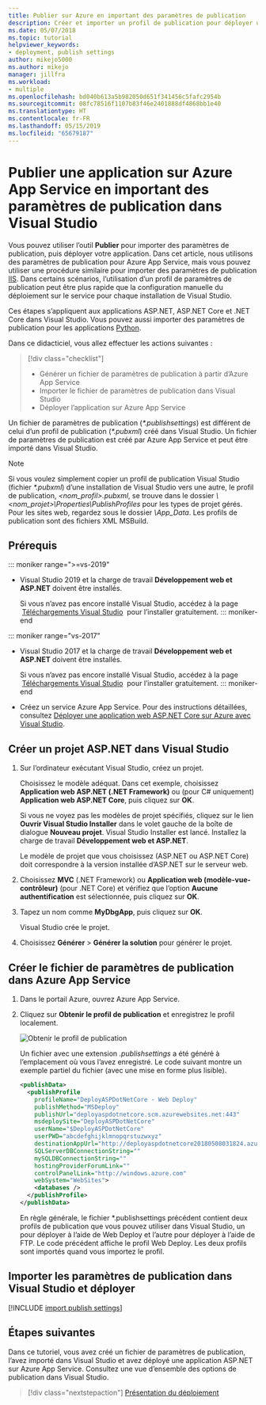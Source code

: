 ```yaml
---
title: Publier sur Azure en important des paramètres de publication
description: Créer et importer un profil de publication pour déployer une application à partir de Visual Studio sur Azure App Service
ms.date: 05/07/2018
ms.topic: tutorial
helpviewer_keywords:
- deployment, publish settings
author: mikejo5000
ms.author: mikejo
manager: jillfra
ms.workload:
- multiple
ms.openlocfilehash: bd040b613a5b982050d651f341456c5fafc2954b
ms.sourcegitcommit: 08fc78516f1107b83f46e2401888df4868bb1e40
ms.translationtype: HT
ms.contentlocale: fr-FR
ms.lasthandoff: 05/15/2019
ms.locfileid: "65679187"
---
```

# <a name="publish-an-application-to-azure-app-service-by-importing-publish-settings-in-visual-studio"></a>Publier une application sur Azure App Service en important des paramètres de publication dans Visual Studio

Vous pouvez utiliser l’outil **Publier** pour importer des paramètres de publication, puis déployer votre application. Dans cet article, nous utilisons des paramètres de publication pour Azure App Service, mais vous pouvez utiliser une procédure similaire pour importer des paramètres de publication [IIS](../deployment/tutorial-import-publish-settings-iis.md). Dans certains scénarios, l’utilisation d’un profil de paramètres de publication peut être plus rapide que la configuration manuelle du déploiement sur le service pour chaque installation de Visual Studio.

Ces étapes s’appliquent aux applications ASP.NET, ASP.NET Core et .NET Core dans Visual Studio. Vous pouvez aussi importer des paramètres de publication pour les applications [Python](../python/publishing-python-web-applications-to-azure-from-visual-studio.md).

Dans ce didacticiel, vous allez effectuer les actions suivantes :

> [!div class="checklist"]
> * Générer un fichier de paramètres de publication à partir d’Azure App Service
> * Importer le fichier de paramètres de publication dans Visual Studio
> * Déployer l’application sur Azure App Service

Un fichier de paramètres de publication (*\*.publishsettings*) est différent de celui d’un profil de publication (*\*.pubxml*) créé dans Visual Studio. Un fichier de paramètres de publication est créé par Azure App Service et peut être importé dans Visual Studio.

> [!NOTE]
> Si vous voulez simplement copier un profil de publication Visual Studio (fichier *\*.pubxml*) d’une installation de Visual Studio vers une autre, le profil de publication, *\<nom_profil\>.pubxml*, se trouve dans le dossier *\\<nom_projet\>\Properties\PublishProfiles* pour les types de projet gérés. Pour les sites web, regardez sous le dossier *\App_Data*. Les profils de publication sont des fichiers XML MSBuild.

## <a name="prerequisites"></a>Prérequis

::: moniker range=">=vs-2019"

* Visual Studio 2019 et la charge de travail **Développement web et ASP.NET** doivent être installés.

    Si vous n’avez pas encore installé Visual Studio, accédez à la page  [Téléchargements Visual Studio](https://visualstudio.microsoft.com/downloads/)  pour l’installer gratuitement.
::: moniker-end

::: moniker range="vs-2017"

* Visual Studio 2017 et la charge de travail **Développement web et ASP.NET** doivent être installés.

    Si vous n’avez pas encore installé Visual Studio, accédez à la page  [Téléchargements Visual Studio](https://visualstudio.microsoft.com/downloads/)  pour l’installer gratuitement.
::: moniker-end

* Créez un service Azure App Service. Pour des instructions détaillées, consultez [Déployer une application web ASP.NET Core sur Azure avec Visual Studio](/aspnet/core/tutorials/publish-to-azure-webapp-using-vs).

## <a name="create-a-new-aspnet-project-in-visual-studio"></a>Créer un projet ASP.NET dans Visual Studio

1. Sur l’ordinateur exécutant Visual Studio, créez un projet.

    Choisissez le modèle adéquat. Dans cet exemple, choisissez **Application web ASP.NET (.NET Framework)** ou (pour C# uniquement) **Application web ASP.NET Core**, puis cliquez sur **OK**.

    Si vous ne voyez pas les modèles de projet spécifiés, cliquez sur le lien **Ouvrir Visual Studio Installer** dans le volet gauche de la boîte de dialogue **Nouveau projet**. Visual Studio Installer est lancé. Installez la charge de travail **Développement web et ASP.NET**.

    Le modèle de projet que vous choisissez (ASP.NET ou ASP.NET Core) doit correspondre à la version installée d’ASP.NET sur le serveur web.

1. Choisissez **MVC** (.NET Framework) ou **Application web (modèle-vue-contrôleur)** (pour .NET Core) et vérifiez que l’option **Aucune authentification** est sélectionnée, puis cliquez sur **OK**.

1. Tapez un nom comme **MyDbgApp**, puis cliquez sur **OK**.

    Visual Studio crée le projet.

1. Choisissez **Générer** > **Générer la solution** pour générer le projet.

## <a name="create-the-publish-settings-file-in-azure-app-service"></a>Créer le fichier de paramètres de publication dans Azure App Service

1. Dans le portail Azure, ouvrez Azure App Service.

1. Cliquez sur **Obtenir le profil de publication** et enregistrez le profil localement.

    ![Obtenir le profil de publication](../deployment/media/tutorial-azure-app-service-get-publish-profile.png)

    Un fichier avec une extension *.publishsettings* a été généré à l’emplacement où vous l’avez enregistré. Le code suivant montre un exemple partiel du fichier (avec une mise en forme plus lisible).

    ```xml
    <publishData>
      <publishProfile
        profileName="DeployASPDotNetCore - Web Deploy"
        publishMethod="MSDeploy"
        publishUrl="deployaspdotnetcore.scm.azurewebsites.net:443"
        msdeploySite="DeployASPDotNetCore"
        userName="$DeployASPDotNetCore"
        userPWD="abcdefghijklmnopqrstuzwxyz"
        destinationAppUrl="http://deployaspdotnetcore20180508031824.azurewebsites.net"
        SQLServerDBConnectionString=""
        mySQLDBConnectionString=""
        hostingProviderForumLink=""
        controlPanelLink="http://windows.azure.com"
        webSystem="WebSites">
        <databases />
      </publishProfile>
    </publishData>
    ```

    En règle générale, le fichier *.publishsettings précédent contient deux profils de publication que vous pouvez utiliser dans Visual Studio, un pour déployer à l’aide de Web Deploy et l’autre pour déployer à l’aide de FTP. Le code précédent affiche le profil Web Deploy. Les deux profils sont importés quand vous importez le profil.

## <a name="import-the-publish-settings-in-visual-studio-and-deploy"></a>Importer les paramètres de publication dans Visual Studio et déployer

[!INCLUDE [import publish settings](../deployment/includes/import-publish-settings-vs.md)]

## <a name="next-steps"></a>Étapes suivantes

Dans ce tutoriel, vous avez créé un fichier de paramètres de publication, l’avez importé dans Visual Studio et avez déployé une application ASP.NET sur Azure App Service. Consultez une vue d’ensemble des options de publication dans Visual Studio.

> [!div class="nextstepaction"]
> [Présentation du déploiement](../deployment/deploying-applications-services-and-components.md)
